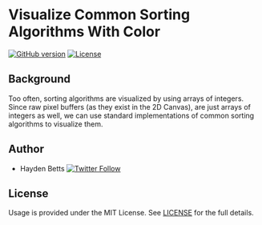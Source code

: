 # Visualize Common Sorting Algorithms With Color

[![GitHub version](https://img.shields.io/badge/version-v1.0.0-blue.svg)](https://github.com/haydenbetts/color-sort-visualizer)
[![License](https://img.shields.io/github/license/yilber/readme-boilerplate.svg)](https://github.com/haydenbetts/color-sort-visualizer/blob/master/LICENSE)

## Background

Too often, sorting algorithms are visualized by using arrays of integers. Since raw pixel buffers (as they exist in the 2D Canvas), are just arrays of integers as well, we can use standard implementations of common sorting algorithms to visualize them.

## Author

* Hayden Betts [![Twitter Follow](https://img.shields.io/twitter/follow/haydenbetts.svg?style=social)](https://twitter.com/haydenbetts)

## License
Usage is provided under the MIT License. See [LICENSE](https://github.com/Yilber/readme-boilerplate/blob/master/LICENSE) for the full details.